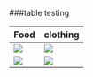 <html>
<head>
<style type="text/css">
table.gridtable {
	font-family: verdana,arial,sans-serif;
	font-size:11px;
	color:#333333;
	border-width: 1px;
	border-color: #666666;
	border-collapse: collapse;
}
table.gridtable th {
	border-width: 1px;
	padding: 8px;
	border-style: solid;
	border-color: #666666;
	background-color: #dedede;
}
table.gridtable td {
	border-width: 1px;
	padding: 8px;
	border-style: solid;
	border-color: #666666;
	background-color: #ffffff;
}
</style>
</head>
<body>

###table testing

Food   |  clothing
----------|----------
![](http://www.foodnews.com.tw/photo/Business/232-2.gif)|![](http://i01.i.aliimg.com/wsphoto/v1/1676704941_1/2014-font-b-hot-b-font-sale-children-s-font-b-clothing-b-font-summer-short.jpg)
![](http://p3.so.qhmsg.com/t012d2bd05477f44a8d.jpg)|![](http://i01.i.aliimg.com/wsphoto/v0/1757309413_1/High-Quality-Summer-fashion-children-dress-brand-font-b-girls-b-font-plaid-striped-dress-font.jpg)
</body>
</html>
